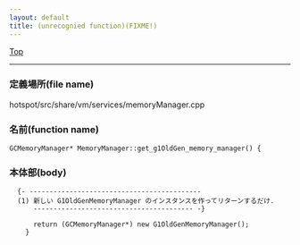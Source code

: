 ```yaml
---
layout: default
title: (unrecognied function)(FIXME!)
---
```

[Top](../index.html)

--- 
### 定義場所(file name)
hotspot/src/share/vm/services/memoryManager.cpp

### 名前(function name)
```
GCMemoryManager* MemoryManager::get_g1OldGen_memory_manager() {
```

### 本体部(body)
```
  {- -------------------------------------------
  (1) 新しい G1OldGenMemoryManager のインスタンスを作ってリターンするだけ.
      ---------------------------------------- -}

	  return (GCMemoryManager*) new G1OldGenMemoryManager();
	}
	
```


